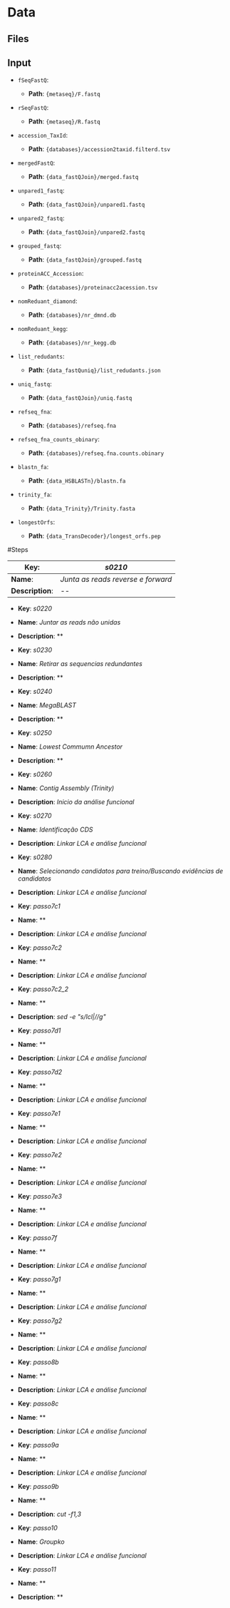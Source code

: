 
# Data
## Files
## Input
- `fSeqFastQ`:
	- **Path**: `{metaseq}/F.fastq`

- `rSeqFastQ`:
	- **Path**: `{metaseq}/R.fastq`

- `accession_TaxId`:
	- **Path**: `{databases}/accession2taxid.filterd.tsv`

- `mergedFastQ`:
	- **Path**: `{data_fastQJoin}/merged.fastq`

- `unpared1_fastq`:
	- **Path**: `{data_fastQJoin}/unpared1.fastq`

- `unpared2_fastq`:
	- **Path**: `{data_fastQJoin}/unpared2.fastq`

- `grouped_fastq`:
	- **Path**: `{data_fastQJoin}/grouped.fastq`

- `proteinACC_Accession`:
	- **Path**: `{databases}/proteinacc2acession.tsv`

- `nomReduant_diamond`:
	- **Path**: `{databases}/nr_dmnd.db`

- `nomReduant_kegg`:
	- **Path**: `{databases}/nr_kegg.db`

- `list_redudants`:
	- **Path**: `{data_fastQuniq}/list_redudants.json`

- `uniq_fastq`:
	- **Path**: `{data_fastQJoin}/uniq.fastq`

- `refseq_fna`:
	- **Path**: `{databases}/refseq.fna`

- `refseq_fna_counts_obinary`:
	- **Path**: `{databases}/refseq.fna.counts.obinary`

- `blastn_fa`:
	- **Path**: `{data_HSBLASTn}/blastn.fa`

- `trinity_fa`:
	- **Path**: `{data_Trinity}/Trinity.fasta`

- `longestOrfs`:
	- **Path**: `{data_TransDecoder}/longest_orfs.pep`


#Steps

| **Key**:         | *s0210*                            |
| ---------------- | ---------------------------------- |
| **Name**:        | *Junta as reads reverse e forward* |
| **Description**: | *--*                               |


  - **Key**: *s0220*
  - **Name**: *Juntar as reads não unidas*
  - **Description**: **

  - **Key**: *s0230*
  - **Name**: *Retirar as sequencias redundantes*
  - **Description**: **

  - **Key**: *s0240*
  - **Name**: *MegaBLAST*
  - **Description**: **

  - **Key**: *s0250*
  - **Name**: *Lowest Commumn Ancestor*
  - **Description**: **

  - **Key**: *s0260*
  - **Name**: *Contig Assembly (Trinity)*
  - **Description**: *Inicio da análise funcional*

  - **Key**: *s0270*
  - **Name**: *Identificação CDS*
  - **Description**: *Linkar LCA e análise funcional*

  - **Key**: *s0280*
  - **Name**: *Selecionando candidatos para treino/Buscando evidências de candidatos*
  - **Description**: *Linkar LCA e análise funcional*

  - **Key**: *passo7c1*
  - **Name**: **
  - **Description**: *Linkar LCA e análise funcional*

  - **Key**: *passo7c2*
  - **Name**: **
  - **Description**: *Linkar LCA e análise funcional*

  - **Key**: *passo7c2_2*
  - **Name**: **
  - **Description**: *sed -e "s/lcl|//g"*

  - **Key**: *passo7d1*
  - **Name**: **
  - **Description**: *Linkar LCA e análise funcional*

  - **Key**: *passo7d2*
  - **Name**: **
  - **Description**: *Linkar LCA e análise funcional*

  - **Key**: *passo7e1*
  - **Name**: **
  - **Description**: *Linkar LCA e análise funcional*

  - **Key**: *passo7e2*
  - **Name**: **
  - **Description**: *Linkar LCA e análise funcional*

  - **Key**: *passo7e3*
  - **Name**: **
  - **Description**: *Linkar LCA e análise funcional*

  - **Key**: *passo7f*
  - **Name**: **
  - **Description**: *Linkar LCA e análise funcional*

  - **Key**: *passo7g1*
  - **Name**: **
  - **Description**: *Linkar LCA e análise funcional*

  - **Key**: *passo7g2*
  - **Name**: **
  - **Description**: *Linkar LCA e análise funcional*

  - **Key**: *passo8b*
  - **Name**: **
  - **Description**: *Linkar LCA e análise funcional*

  - **Key**: *passo8c*
  - **Name**: **
  - **Description**: *Linkar LCA e análise funcional*

  - **Key**: *passo9a*
  - **Name**: **
  - **Description**: *Linkar LCA e análise funcional*

  - **Key**: *passo9b*
  - **Name**: **
  - **Description**: *cut -f1,3*

  - **Key**: *passo10*
  - **Name**: *Groupko*
  - **Description**: *Linkar LCA e análise funcional*

  - **Key**: *passo11*
  - **Name**: **
  - **Description**: **

